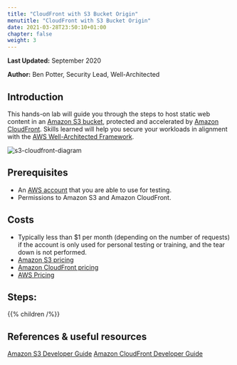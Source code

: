 ```yaml
---
title: "CloudFront with S3 Bucket Origin"
menutitle: "CloudFront with S3 Bucket Origin"
date: 2021-03-28T23:50:10+01:00
chapter: false
weight: 3
---
```


**Last Updated:** September 2020

**Author:** Ben Potter, Security Lead, Well-Architected

## Introduction

This hands-on lab will guide you through the steps to host static web content in an [Amazon S3 bucket](https://aws.amazon.com/s3/), protected and accelerated by [Amazon CloudFront](https://aws.amazon.com/cloudfront). Skills learned will help you secure your workloads in alignment with the [AWS Well-Architected Framework](https://aws.amazon.com/architecture/well-architected/).

![s3-cloudfront-diagram](/Security/100_CloudFront_with_S3_Bucket_Origin/Images/s3-cloudfront-diagram.png)

## Prerequisites

- An [AWS account](https://portal.aws.amazon.com/gp/aws/developer/registration/index.html) that you are able to use for testing.
- Permissions to Amazon S3 and Amazon CloudFront.

## Costs

- Typically less than $1 per month (depending on the number of requests) if the account is only used for personal testing or training, and the tear down is not performed.
- [Amazon S3 pricing](https://aws.amazon.com/s3/pricing/)
- [Amazon CloudFront pricing](https://aws.amazon.com/cloudfront/pricing/)
- [AWS Pricing](https://aws.amazon.com/pricing/)

## Steps:

{{% children /%}}

## References & useful resources

[Amazon S3 Developer Guide](https://docs.aws.amazon.com/AmazonS3/latest/dev/Welcome.html)
[Amazon CloudFront Developer Guide](https://docs.aws.amazon.com/AmazonCloudFront/latest/DeveloperGuide/Introduction.html)
